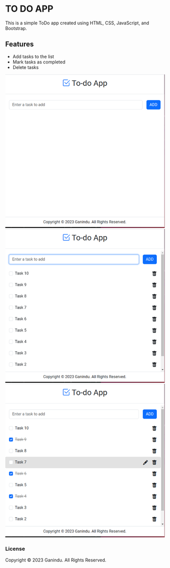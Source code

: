 # TO DO APP

This is a simple ToDo app created using HTML, CSS, JavaScript, and Bootstrap.

## Features

- Add tasks to the list
- Mark tasks as completed
- Delete tasks

![alt text](image/Screenshot%20from%202023-11-16%2023-43-34.png)
![alt text](image/Screenshot%20from%202023-11-16%2023-44-38.png)
![alt text](image/Screenshot%20from%202023-11-16%2023-45-11.png)

### License
Copyright © 2023 Ganindu. All Rights Reserved.